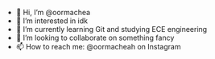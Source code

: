 - 👋 Hi, I’m @oormachea
- 👀 I’m interested in idk
- 🌱 I’m currently learning Git and studying ECE engineering
- 💞️ I’m looking to collaborate on something fancy
- 📫 How to reach me: @oormacheah on Instagram

<!---
oormachea/oormachea is a ✨ special ✨ repository because its `README.md` (this file) appears on your GitHub profile.
You can click the Preview link to take a look at your changes.
--->
